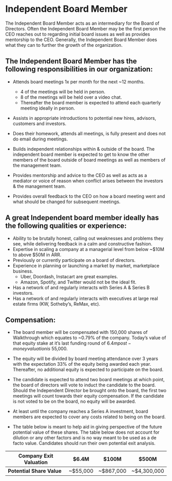 # Independent Board Member
The Independent Board Member acts as an intermediary for the Board of Directors. Often the Independent Board Member may be the first person the CEO reaches out to regarding initial board issues as well as provides mentorship to the CEO. Generally, the Independent Board Member does what they can to further the growth of the organization. 

## The Independent Board Member has the following responsibilities in our organization:

- Attends board meetings 1x per month for the next ~12 months.
   - 4 of the meetings will be held in person.
   - 8 of the meetings will be held over a video chat.
   - Thereafter the board member is expected to attend each quarterly meeting ideally in person. 

- Assists in appropriate introductions to potential new hires, advisors, customers and investors. 

- Does their homework, attends all meetings, is fully present and does not do email during meetings. 

- Builds independent relationships within & outside of the board. The independent board member is expected to get to know the other members of the board outside of board meetings as well as members of the management team.

- Provides mentorship and advice to the CEO as well as acts as a mediator or voice of reason when conflict arises between the investors & the management team. 

- Provides overall feedback to the CEO on how a board meeting went and what should be changed for subsequent meetings. 


## A great Independent board member ideally has the following qualities or experience:
- Ability to be brutally honest, calling out weaknesses and problems they see, while delivering feedback in a calm and constructive fashion. 
- Expertise in scaling a company at a managerial level from below ~$10M to above $50M in ARR. 
- Previously or currently participate on a board of directors.
- Experience in planning or launching a market by market, marketplace business. 
   - Uber, Doordash, Instacart are great examples. 
   - Amazon, Spotify, and Twitter would not be the ideal fit.
- Has a network of and regularly interacts with Series A & Series B investors.
- Has a network of and regularly interacts with executives at large real estate firms (KW, Sotheby’s, ReMax, etc).


## Compensation: 
- The board member will be compensated with 150,000 shares of Walkthrough which equates to ~0.79% of the company. Today’s value of that equity stake at it’s last funding round of $6.4m post-money valuation  is ~$55,000.

- The equity will be divided by board meeting attendance over 3 years with the expectation 33% of the equity being awarded each year. Thereafter, no additional equity is expected to participate on the board. 

- The candidate is expected to attend two board meetings at which point, the board of directors will vote to induct the candidate to the board. Should the Independent Director be brought onto the board, the first two meetings will count towards their equity compensation. If the candidate is not voted to be on the board, no equity will be awarded. 

- At least until the company reaches a Series A investment, board members are expected to cover any costs related to being on the board. 

- The table below is meant to help aid in giving perspective of the future potential value of these shares. The table below does not account for dilution or any other factors and is no way meant to be used as a de facto value. Candidates should run their own potential exit analysis. 

| Company Exit Valuation    |  $6.4M  |   $100M   |    $500M    |
| ------------------------- |:-------:|:---------:|:-----------:|
| **Potential Share Value** |~$55,000 | ~$867,000 | ~$4,300,000 |
